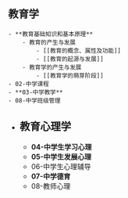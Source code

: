 ## 教育学
	- **教育基础知识和基本原理**
		- 教育的产生与发展
			- [[教育的概念、属性及功能]]
			- [[教育的起源与发展]]
		- 教育学的产生与发展
			- [[教育学的萌芽阶段]]
	- 02-中学课程
	- **03-中学教学**
	- 08-中学班级管理
- ## 教育心理学
	- **04-中学生学习心理**
	- **05-中学生发展心理**
	- 06-中学生心理辅导
	- **07-中学德育**
	- 08-教师心理